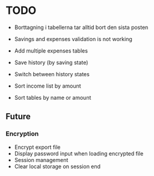 # TODO

- Borttagning i tabellerna tar alltid bort den sista posten

- Savings and expenses validation is not working
- Add multiple expenses tables
- Save history (by saving state)
- Switch between history states
- Sort income list by amount
- Sort tables by name or amount

## Future

### Encryption
- Encrypt export file
- Display password input when loading encrypted file
- Session management
- Clear local storage on session end